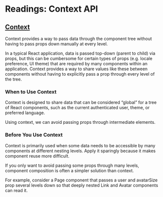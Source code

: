 # Readings: Context API
<!-- ### Author -->

## [Context](https://reactjs.org/docs/context.html)

Context provides a way to pass data through the component tree without having to pass props down manually at every level.

In a typical React application, data is passed top-down (parent to child) via props, but this can be cumbersome for certain types of props (e.g. locale preference, UI theme) that are required by many components within an application. Context provides a way to share values like these between components without having to explicitly pass a prop through every level of the tree.

### When to Use Context

Context is designed to share data that can be considered “global” for a tree of React components, such as the current authenticated user, theme, or preferred language.

Using context, we can avoid passing props through intermediate elements.

### Before You Use Context

Context is primarily used when some data needs to be accessible by many components at different nesting levels. Apply it sparingly because it makes component reuse more difficult.

If you only want to avoid passing some props through many levels, component composition is often a simpler solution than context.

For example, consider a Page component that passes a user and avatarSize prop several levels down so that deeply nested Link and Avatar components can read it.







